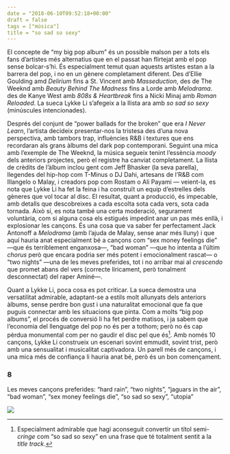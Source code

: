 ```yaml
---
date = "2018-06-10T09:52:18+00:00"
draft = false
tags = ["música"]
title = "so sad so sexy"
---
```

El concepte de “my big pop album” és un possible malson per a tots els fans d’artistes més alternatius que en el passat han flirtejat amb el pop sense bolcar-s’hi. És especialment temut quan aquests artistes estan a la barrera del pop, i no en un gènere completament diferent. Des d’Ellie Goulding amd _Delirium_ fins a St. Vincent amb _Masseduction_, des de The Weeknd amb _Beauty Behind The Madness_ fins a Lorde amb _Melodrama_. des de Kanye West amb _808s & Heartbreak_ fins a Nicki Minaj amb _Roman Reloaded_. La sueca Lykke Li s’afegeix a la llista ara amb _so sad so sexy_ (minúscules intencionades).<!-- more -->

Després del conjunt de “power ballads for the broken” que era _I Never Learn_, l’artista decideix presentar-nos la tristesa des d’una nova perspectiva, amb tambors trap, influències R&B i textures que ens recordaran als grans àlbums del dark pop contemporani. Seguint una mica amb l’exemple de The Weeknd, la música segueix tenint l’essència _moody_ dels anteriors projectes, però el registre ha canviat completament. La llista de crèdits de l’àlbum inclou gent com Jeff Bhasker (la seva parella), llegendes del hip-hop com T-Minus o DJ Dahi, artesans de l’R&B com Illangelo o Malay, i creadors pop com Rostam o Ali Payami — veient-la, es nota que Lykke Li ha fet la feina i ha construït un equip d’estrelles dels gèneres que vol tocar al disc. El resultat, quant a producció, és impecable, amb detalls que descobreixes a cada escolta sota cada vers, sota cada tornada. Això sí, es nota també una certa moderació, segurament voluntària, com si alguna cosa els estigués impedint anar un pas més enllà, i explosionar les cançons. És una cosa que va saber fer perfectament Jack Antonoff a _Melodrama_ (amb l’ajuda de Malay, sense anar més lluny) i que aquí hauria anat especialment bé a cançons com “sex money feelings die” —que és terriblement enganxosa—, “bad woman” —que ho intenta a l’últim _chorus_ però que encara podria ser més potent i emocionalment rascat— o “two nights” —una de les meves preferides, tot i no arribar mai al _crescendo_ que promet abans del vers (correcte líricament, però tonalment desconnectat) del raper Aminé—.

Quant a Lykke Li, poca cosa es pot criticar. La sueca demostra una versatilitat admirable, adaptant-se a estils molt allunyats dels anteriors àlbums, sense perdre bon gust i una naturalitat emocional que fa que puguis connectar amb les situacions que pinta. Com a molts “big pop albums”, el procés de conversió li ha fet perdre matisos, i ja sabem que l’economia del llenguatge del pop no és per a tothom; però no és cap pèrdua monumental com per no gaudir el disc pel que és[^1]. Amb només 10 cançons, Lykke Li construeix un escenari sovint emmudit, sovint trist, però amb una sensualitat i musicalitat captivadora. Un parell més de cançons, i una mica més de confiança li hauria anat bé, però és un bon començament.

### 8

Les meves cançons preferides: “hard rain”, “two nights”, “jaguars in the air”, “bad woman”, “sex money feelings die”, “so sad so sexy”, “utopia”

[^1]: Especialment admirable que hagi aconseguit convertir un títol semi-*cringe* com “so sad so sexy” en una frase que té totalment sentit a la *title track*.

<img id="splashFade" src="http://i.imgur.com/5c4aSRq.jpg">